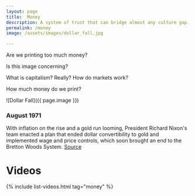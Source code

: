 ```yaml
---
layout: page
title:  Money
description: A system of trust that can bridge almost any culture gap.
permalink: /money
image: /assets/images/dollar_fall.jpg

---
```


Are we printing too much money?

Is this image concerning?

What is capitalism? Really? How do markets work?

How much money do we print?

![Dollar Fall]({{ page.image }})

### August 1971

With inflation on the rise and a gold run looming, President Richard Nixon's team enacted a plan that ended dollar convertibility to gold and implemented wage and price controls, which soon brought an end to the Bretton Woods System.
[Source](https://www.federalreservehistory.org/essays/gold_convertibility_ends)


# Videos

{% include list-videos.html tag="money" %}

